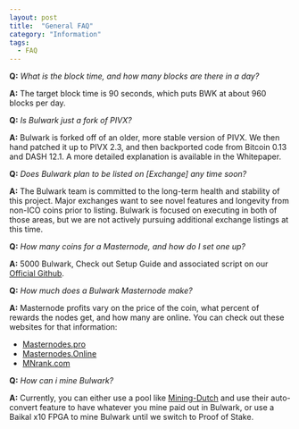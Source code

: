 ```yaml
---
layout: post
title:  "General FAQ"
category: "Information"
tags:
  - FAQ
---
```


**Q:** *What is the block time, and how many blocks are there in a day?*

**A:** The target block time is 90 seconds, which puts BWK at about 960 blocks per day.

**Q:** *Is Bulwark just a fork of PIVX?*

**A:** Bulwark is forked off of an older, more stable version of PIVX. We then hand patched it up to PIVX 2.3,
and then backported code from Bitcoin 0.13 and DASH 12.1. A more detailed explanation is available in the Whitepaper.

**Q:**  *Does Bulwark plan to be listed on [Exchange] any time soon?*

**A:**  The Bulwark team is committed to the long-term health and stability of this project.  Major exchanges want to see novel features
and longevity from non-ICO coins prior to listing.  Bulwark is focused on  executing in both of those areas, but we are not actively pursuing additional exchange listings at this time.

**Q:** *How many coins for a Masternode, and how do I set one up?*

**A:** 5000 Bulwark, Check out Setup Guide and associated script on our [Official Github](https://github.com/bulwark-crypto/Bulwark-MN-Install).

**Q:** *How much does a Bulwark Masternode make?*

**A:** Masternode profits vary on the price of the coin, what percent of rewards the nodes get, and how many are online. You can check out these websites for that information:
* [Masternodes.pro](https://masternodes.pro/stats/bwk)
* [Masternodes.Online](https://masternodes.online/currencies/BWK/)
* [MNrank.com](http://mnrank.com/)


**Q:** *How can i mine Bulwark?*

**A:** Currently, you can either use a pool like [Mining-Dutch](https://www.mining-dutch.nl/) and use their auto-convert feature to have whatever you mine paid out in Bulwark,
or use a Baikal x10 FPGA to mine Bulwark until we switch to Proof of Stake.
